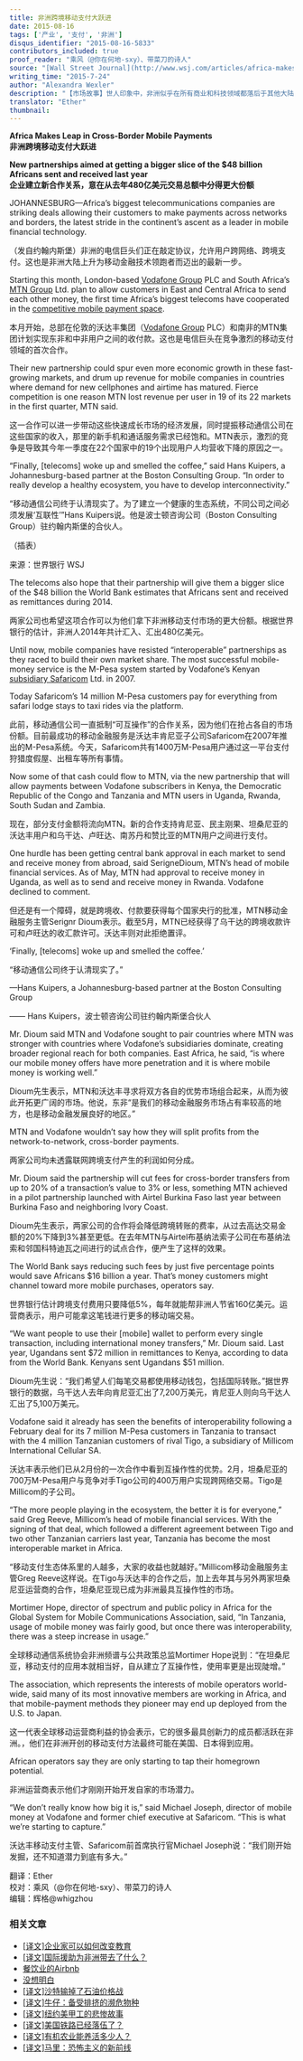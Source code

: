 ```yaml
---
title: 非洲跨境移动支付大跃进
date: 2015-08-16
tags: ['产业', '支付', '非洲']
disqus_identifier: "2015-08-16-5833"
contributors_included: true
proof_reader: "乘风（@你在何地-sxy）、带菜刀的诗人"
source: "[Wall Street Journal](http://www.wsj.com/articles/africa-makes-leap-in-cross-border-mobile-payments-1437730380)"
writing_time: "2015-7-24"
author: "Alexandra Wexler"
description: "【市场故事】世人印象中，非洲似乎在所有商业和科技领域都落后于其他大陆，然而，至少在一个领域，他们处于全球先锋地位。其实仔细观察的话，还可找到不少例子，在这个司法秩序和基础设施高度匮乏的地方，各种去中心化、低网络依赖度的设备，都广受欢迎。"
translator: "Ether"
thumbnail:
---
```


**Africa Makes Leap in Cross-Border Mobile Payments**  
**非洲跨境移动支付大跃进**

**New partnerships aimed at getting a bigger slice of the $48 billion Africans sent and received last year**  
**企业建立新合作关系，意在从去年****480****亿美元交易总额中分得更大份额**

JOHANNESBURG—Africa’s biggest telecommunications companies are striking deals allowing their customers to make payments across networks and borders, the latest stride in the continent’s ascent as a leader in mobile financial technology.

（发自约翰内斯堡）非洲的电信巨头们正在敲定协议，允许用户跨网络、跨境支付。这也是非洲大陆上升为移动金融技术领跑者而迈出的最新一步。

Starting this month, London-based [Vodafone Group](http://quotes.wsj.com/VOD) PLC and South Africa’s [MTN Group](http://quotes.wsj.com/MTNOY) Ltd. plan to allow customers in East and Central Africa to send each other money, the first time Africa’s biggest telecoms have cooperated in the [competitive mobile payment space](http://www.wsj.com/articles/making-change-mobile-pay-in-africa-1420156199).

本月开始，总部在伦敦的沃达丰集团（[Vodafone Group](http://quotes.wsj.com/VOD) PLC）和南非的MTN集团计划实现东非和中非用户之间的收付款。这也是电信巨头在竞争激烈的移动支付领域的首次合作。

Their new partnership could spur even more economic growth in these fast-growing markets, and drum up revenue for mobile companies in countries where demand for new cellphones and airtime has matured. Fierce competition is one reason MTN lost revenue per user in 19 of its 22 markets in the first quarter, MTN said.

这一合作可以进一步带动这些快速成长市场的经济发展，同时提振移动通信公司在这些国家的收入，那里的新手机和通话服务需求已经饱和。MTN表示，激烈的竞争是导致其今年一季度在22个国家中的19个出现用户人均营收下降的原因之一。

“Finally, [telecoms] woke up and smelled the coffee,” said Hans Kuipers, a Johannesburg-based partner at the Boston Consulting Group. “In order to really develop a healthy ecosystem, you have to develop interconnectivity.”

“移动通信公司终于认清现实了。为了建立一个健康的生态系统，不同公司之间必须发展‘互联性’”Hans Kuipers说。他是波士顿咨询公司（Boston Consulting Group）驻约翰内斯堡的合伙人。

（插表）

来源：世界银行 WSJ

The telecoms also hope that their partnership will give them a bigger slice of the $48 billion the World Bank estimates that Africans sent and received as remittances during 2014.

两家公司也希望这项合作可以为他们拿下非洲移动支付市场的更大份额。根据世界银行的估计，非洲人2014年共计汇入、汇出480亿美元。

Until now, mobile companies have resisted “interoperable” partnerships as they raced to build their own market share. The most successful mobile-money service is the M-Pesa system started by Vodafone’s Kenyan [subsidiary Safaricom](http://www.wsj.com/articles/banks-vie-for-a-piece-of-africas-mobile-banking-market-1408122166) Ltd. in 2007.

Today Safaricom’s 14 million M-Pesa customers pay for everything from safari lodge stays to taxi rides via the platform.

此前，移动通信公司一直抵制“可互操作”的合作关系，因为他们在抢占各自的市场份额。目前最成功的移动金融服务是沃达丰肯尼亚子公司Safaricom在2007年推出的M-Pesa系统。今天，Safaricom共有1400万M-Pesa用户通过这一平台支付狩猎度假屋、出租车等所有事情。

Now some of that cash could flow to MTN, via the new partnership that will allow payments between Vodafone subscribers in Kenya, the Democratic Republic of the Congo and Tanzania and MTN users in Uganda, Rwanda, South Sudan and Zambia.

现在，部分支付金额将流向MTN。新的合作支持肯尼亚、民主刚果、坦桑尼亚的沃达丰用户和乌干达、卢旺达、南苏丹和赞比亚的MTN用户之间进行支付。

One hurdle has been getting central bank approval in each market to send and receive money from abroad, said SerigneDioum, MTN’s head of mobile financial services. As of May, MTN had approval to receive money in Uganda, as well as to send and receive money in Rwanda. Vodafone declined to comment.

但还是有一个障碍，就是跨境收、付款要获得每个国家央行的批准，MTN移动金融服务主管Serignr Dioum表示。截至5月，MTN已经获得了乌干达的跨境收款许可和卢旺达的收汇款许可。沃达丰则对此拒绝置评。

‘Finally, [telecoms] woke up and smelled the coffee.’

“移动通信公司终于认清现实了。”

—Hans Kuipers, a Johannesburg-based partner at the Boston Consulting Group

—— Hans Kuipers，波士顿咨询公司驻约翰内斯堡合伙人

Mr. Dioum said MTN and Vodafone sought to pair countries where MTN was stronger with countries where Vodafone’s subsidiaries dominate, creating broader regional reach for both companies. East Africa, he said, “is where our mobile money offers have more penetration and it is where mobile money is working well.”

Dioum先生表示，MTN和沃达丰寻求将双方各自的优势市场组合起来，从而为彼此开拓更广阔的市场。他说，东非“是我们的移动金融服务市场占有率较高的地方，也是移动金融发展良好的地区。”

MTN and Vodafone wouldn’t say how they will split profits from the network-to-network, cross-border payments.

两家公司均未透露联网跨境支付产生的利润如何分成。

Mr. Dioum said the partnership will cut fees for cross-border transfers from up to 20% of a transaction’s value to 3% or less, something MTN achieved in a pilot partnership launched with Airtel Burkina Faso last year between Burkina Faso and neighboring Ivory Coast.

Dioum先生表示，两家公司的合作将会降低跨境转账的费率，从过去高达交易金额的20%下降到3%甚至更低。在去年MTN与Airtel布基纳法索子公司在布基纳法索和邻国科特迪瓦之间进行的试点合作，便产生了这样的效果。

The World Bank says reducing such fees by just five percentage points would save Africans $16 billion a year. That’s money customers might channel toward more mobile purchases, operators say.

世界银行估计跨境支付费用只要降低5%，每年就能帮非洲人节省160亿美元。运营商表示，用户可能拿这笔钱进行更多的移动端交易。

“We want people to use their [mobile] wallet to perform every single transaction, including international money transfers,” Mr. Dioum said. Last year, Ugandans sent $72 million in remittances to Kenya, according to data from the World Bank. Kenyans sent Ugandans $51 million.

Dioum先生说：“我们希望人们每笔交易都使用移动钱包，包括国际转账。”据世界银行的数据，乌干达人去年向肯尼亚汇出了7,200万美元，肯尼亚人则向乌干达人汇出了5,100万美元。

Vodafone said it already has seen the benefits of interoperability following a February deal for its 7 million M-Pesa customers in Tanzania to transact with the 4 million Tanzanian customers of rival Tigo, a subsidiary of Millicom International Cellular SA.

沃达丰表示他们已从2月份的一次合作中看到互操作性的优势。2月，坦桑尼亚的700万M-Pesa用户与竞争对手Tigo公司的400万用户实现跨网络交易。Tigo是Millicom的子公司。

“The more people playing in the ecosystem, the better it is for everyone,” said Greg Reeve, Millicom’s head of mobile financial services. With the signing of that deal, which followed a different agreement between Tigo and two other Tanzanian carriers last year, Tanzania has become the most interoperable market in Africa.

“移动支付生态体系里的人越多，大家的收益也就越好。”Millicom移动金融服务主管Greg Reeve这样说。在Tigo与沃达丰的合作之后，加上去年其与另外两家坦桑尼亚运营商的合作，坦桑尼亚现已成为非洲最具互操作性的市场。

Mortimer Hope, director of spectrum and public policy in Africa for the Global System for Mobile Communications Association, said, “In Tanzania, usage of mobile money was fairly good, but once there was interoperability, there was a steep increase in usage.”

全球移动通信系统协会非洲频谱与公共政策总监Mortimer Hope说到：“在坦桑尼亚，移动支付的应用本就相当好，自从建立了互操作性，使用率更是出现陡增。”

The association, which represents the interests of mobile operators world-wide, said many of its most innovative members are working in Africa, and that mobile-payment methods they pioneer may end up deployed from the U.S. to Japan.

这一代表全球移动运营商利益的协会表示，它的很多最具创新力的成员都活跃在非洲。，他们在非洲开创的移动支付方法最终可能在美国、日本得到应用。

African operators say they are only starting to tap their homegrown potential.

非洲运营商表示他们才刚刚开始开发自家的市场潜力。

“We don’t really know how big it is,” said Michael Joseph, director of mobile money at Vodafone and former chief executive at Safaricom. “This is what we’re starting to capture.”

沃达丰移动支付主管、Safaricom前首席执行官Michael Joseph说：“我们刚开始发掘，还不知道潜力到底有多大。”


翻译：Ether  
校对：乘风（@你在何地-sxy）、带菜刀的诗人  
编辑：辉格@whigzhou


### 相关文章

* [[译文]企业家可以如何改变教育](https://headsalon.org/archives/7525.html "[译文]企业家可以如何改变教育")
* [[译文]国际援助为非洲带去了什么？](https://headsalon.org/archives/7518.html "[译文]国际援助为非洲带去了什么？")
* [餐饮业的Airbnb](https://headsalon.org/archives/7609.html "餐饮业的Airbnb")
* [没想明白](https://headsalon.org/archives/7597.html "没想明白")
* [[译文]沙特输掉了石油价格战](https://headsalon.org/archives/7249.html "[译文]沙特输掉了石油价格战")
* [[译文]牛仔：备受排挤的濒危物种](https://headsalon.org/archives/7180.html "[译文]牛仔：备受排挤的濒危物种")
* [[译文]纽约美甲工的悲惨故事](https://headsalon.org/archives/7159.html "[译文]纽约美甲工的悲惨故事")
* [[译文]美国铁路已经落伍了？](https://headsalon.org/archives/7084.html "[译文]美国铁路已经落伍了？")
* [[译文]有机农业能养活多少人？](https://headsalon.org/archives/6980.html "[译文]有机农业能养活多少人？")
* [[译文]马里：恐怖主义的新前线](https://headsalon.org/archives/6707.html "[译文]马里：恐怖主义的新前线")
